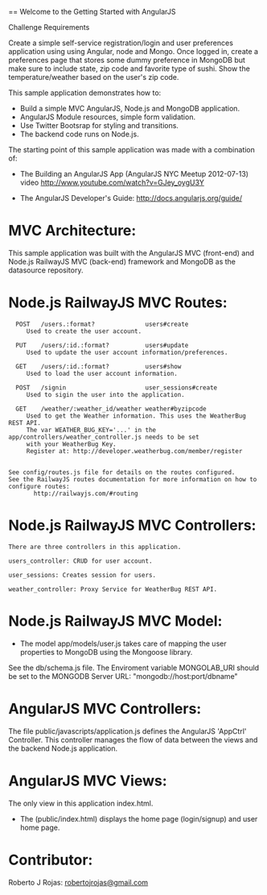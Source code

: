 == Welcome to the Getting Started with AngularJS

Challenge Requirements

Create a simple self-service registration/login and user preferences application using using Angular,
node and Mongo. Once logged in, create a preferences page that stores some dummy preference in MongoDB but
make sure to include state, zip code and favorite type of sushi. Show the temperature/weather based on the user's zip code.


This sample application demonstrates how to:

   - Build a simple MVC AngularJS, Node.js and MongoDB application.
   - AngularJS Module resources, simple form validation.
   - Use Twitter Bootsrap for styling and transitions.
   - The backend code runs on Node.js.



The starting point of this sample application was made with a combination of:

   -  The Building an AngularJS App (AngularJS NYC Meetup 2012-07-13) video
     http://www.youtube.com/watch?v=GJey_oygU3Y

   - The AngularJS Developer's Guide:
    http://docs.angularjs.org/guide/



MVC Architecture:
================
This sample application was built with the AngularJS MVC (front-end) and Node.js RailwayJS MVC (back-end) framework
and MongoDB as the datasource repository.

Node.js RailwayJS MVC Routes:
=============================

      POST   /users.:format?              users#create
         Used to create the user account.

      PUT    /users/:id.:format?          users#update
         Used to update the user account information/preferences.

      GET    /users/:id.:format?          users#show
         Used to load the user account information.

      POST   /signin                      user_sessions#create
         Used to sigin the user into the application.

      GET    /weather/:weather_id/weather weather#byzipcode
         Used to get the Weather information. This uses the WeatherBug REST API.
         The var WEATHER_BUG_KEY='...' in the app/controllers/weather_controller.js needs to be set
         with your WeatherBug Key.
         Register at: http://developer.weatherbug.com/member/register


   	See config/routes.js file for details on the routes configured.
   	See the RailwayJS routes documentation for more information on how to configure routes:
   	       http://railwayjs.com/#routing

Node.js RailwayJS MVC Controllers:
=================================
    There are three controllers in this application.

    users_controller: CRUD for user account.

    user_sessions: Creates session for users.

    weather_controller: Proxy Service for WeatherBug REST API.


Node.js RailwayJS MVC Model:
===========================
   - The model app/models/user.js takes care of mapping the user properties
     to MongoDB using the Mongoose library.
   
   See the db/schema.js file.
   The Enviroment variable MONGOLAB_URI
   should be set to the MONGODB Server URL:
       "mongodb://host:port/dbname"



AngularJS MVC Controllers:
==========================
  The file public/javascripts/application.js defines the AngularJS 'AppCtrl' Controller.
  This controller manages the flow of data between the views and the backend Node.js application.


AngularJS MVC Views:
===================
   The only view in this application index.html.

   - The (public/index.html) displays the home page (login/signup) and user home page.


Contributor:
============

Roberto J Rojas: robertojrojas@gmail.com






